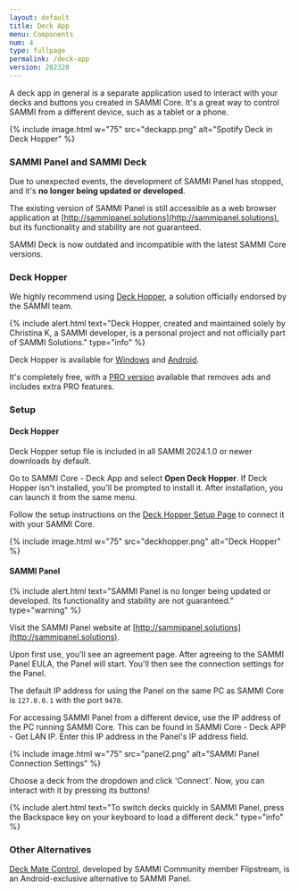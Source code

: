 ```yaml
---
layout: default
title: Deck App
menu: Components
num: 4
type: fullpage
permalink: /deck-app
version: 202320
---
```


A deck app in general is a separate application used to interact with your decks and buttons you created in SAMMI Core. It's a great way to control SAMMI from a different device, such as a tablet or a phone.

{% include image.html w="75" src="deckapp.png" alt="Spotify Deck in Deck Hopper" %}

### SAMMI Panel and SAMMI Deck
Due to unexpected events, the development of SAMMI Panel has stopped, and it's **no longer being updated or developed**.  

The existing version of SAMMI Panel is still accessible as a web browser application at [http://sammipanel.solutions](http://sammipanel.solutions), but its functionality and stability are not guaranteed.

SAMMI Deck is now outdated and incompatible with the latest SAMMI Core versions. 

### Deck Hopper
We highly recommend using [Deck Hopper](https://christinak.ca/deckhopper/), a solution officially endorsed by the SAMMI team. 

{% include alert.html text="Deck Hopper, created and maintained solely by Christina K, a SAMMI developer, is a personal project and not officially part of SAMMI Solutions." type="info" %} 

Deck Hopper is available for [Windows](https://christinak.itch.io/deck-hopper) and [Android](https://play.google.com/store/apps/details?id=ca.christinak.DeckHopper). 

It's completely free, with a [PRO version](https://christinak.ca/deckhopper/upgrade) available that removes ads and includes extra PRO features. 

### Setup 

#### Deck Hopper
Deck Hopper setup file is included in all SAMMI 2024.1.0 or newer downloads by default.  

Go to SAMMI Core - Deck App and select **Open Deck Hopper**. If Deck Hopper isn't installed, you'll be prompted to install it. After installation, you can launch it from the same menu. 

Follow the setup instructions on the [Deck Hopper Setup Page](https://christinak.ca/deckhopper/setup) to connect it with your SAMMI Core. 

{% include image.html w="75" src="deckhopper.png" alt="Deck Hopper" %}

#### SAMMI Panel

{% include alert.html text="SAMMI Panel is no longer being updated or developed. Its functionality and stability are not guaranteed." type="warning" %}

Visit the SAMMI Panel website at [http://sammipanel.solutions](http://sammipanel.solutions). 

Upon first use, you'll see an agreement page. After agreeing to the SAMMI Panel EULA, the Panel will start. You'll then see the connection settings for the Panel. 

The default IP address for using the Panel on the same PC as SAMMI Core is `127.0.0.1` with the port `9470`.

For accessing SAMMI Panel from a different device, use the IP address of the PC running SAMMI Core. This can be found in SAMMI Core - Deck APP - Get LAN IP. Enter this IP address in the Panel's IP address field. 

{% include image.html w="75" src="panel2.png" alt="SAMMI Panel Connection Settings" %}

Choose a deck from the dropdown and click 'Connect'. Now, you can interact with it by pressing its buttons!

{% include alert.html text="To switch decks quickly in SAMMI Panel, press the Backspace key on your keyboard to load a different deck." type="info" %} 

### Other Alternatives

[Deck Mate Control](https://play.google.com/store/apps/details?id=com.flipstream.android.deckmatecontrol&pli=1), developed by SAMMI Community member Flipstream, is an Android-exclusive alternative to SAMMI Panel. 
